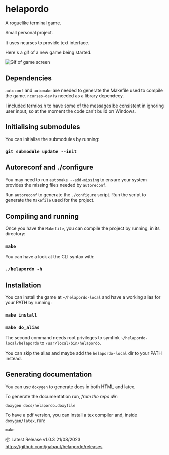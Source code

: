 # helapordo

  A roguelike terminal game.

  Small personal project.

  It uses ncurses to provide text interface.

  Here's a gif of a new game being started.

  ![Gif of game screen](https://media.giphy.com/media/v1.Y2lkPTc5MGI3NjExNHF0Y2ZkdnYzY3Y3MmxhYzQ2Y25tenA0ajgzMmRscTRobDU5YzcyZiZlcD12MV9pbnRlcm5hbF9naWZfYnlfaWQmY3Q9Zw/OxQAY7H9UwiXBUMt4h/giphy.gif)


## Dependencies

  `autoconf` and `automake` are needed to generate the Makefile used to compile the game.
  `ncurses-dev` is needed as a library dependecy.

  I included termios.h to have some of the messages be consistent in ignoring user input, so at the moment the code can't build on Windows.

## Initialising submodules

  You can initialise the submodules by running:
  ### `git submodule update --init`

## Autoreconf and ./configure

  You may need to run `automake --add-missing` to ensure your system provides the missing files needed by `autoreconf`.

  Run `autoreconf` to generate the `./configure` script. Run the script to generate the `Makefile` used for the project.

## Compiling and running

  Once you have the `Makefile`, you can compile the project by running, in its directory:

  ### `make`

  You can have a look at the CLI syntax with:

  ### `./helapordo -h`

## Installation

  You can install the game at `~/helapordo-local` and have a working alias for your PATH by running:

  ### `make install`
  ### `make do_alias`

  The second command needs root privileges to symlink `~/helapordo-local/helapordo` to `/usr/local/bin/helapordo`.

  You can skip the alias and maybe add the `helapordo-local` dir to your PATH instead.

## Generating documentation

  You can use `doxygen` to generate docs in both HTML and latex.

  To generate the documentation run, *from the repo dir*:

  ```
  doxygen docs/helapordo.doxyfile
  ```

  To have a pdf version, you can install a tex compiler and, inside `doxygen/latex`, run:
  ```
  make
  ```

  📦 Latest Release v1.0.3 21/08/2023
  https://github.com/jgabaut/helapordo/releases
